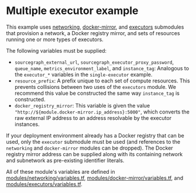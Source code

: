 # Multiple executor example

This example uses [networking](https://registry.terraform.io/modules/sourcegraph/executors/google/6.6.0/submodules/networking), [docker-mirror](https://registry.terraform.io/modules/sourcegraph/executors/google/6.6.0/submodules/docker-mirror), and [executors](https://registry.terraform.io/modules/sourcegraph/executors/google/6.6.0/submodules/executors) submodules that provision a network, a Docker registry mirror, and sets of resources running one or more types of executors.

The following variables must be supplied:

- `sourcegraph_external_url`, `sourcegraph_executor_proxy_password`, `queue_name`, `metrics_environment_label`, and `instance_tag`: Analogous to the `executor_*` variables in the `single-executor` example.
- `resource_prefix`: A prefix unique to each set of compute resources. This prevents collisions between two uses of the `executors` module. We recommend this value be constructed the same way `instance_tag` is constructed.
- `docker_registry_mirror`: This variable is given the value `"http://${module.docker-mirror.ip_address}:5000"`, which converts the raw external IP address to an address resolvable by the executor instances.

If your deployment environment already has a Docker registry that can be used, only the `executor` submodule must be used (and references to the `networking` and `docker-mirror` modules can be dropped). The Docker registry mirror address can be supplied along with its containing network and subnetwork as pre-existing identifier literals.

All of these module's variables are defined in [modules/networking/variables.tf](https://github.com/sourcegraph/terraform-google-executors/blob/v6.6.0/modules/networking/variables.tf), [modules/docker-mirror/variables.tf](https://github.com/sourcegraph/terraform-google-executors/blob/v6.6.0/modules/docker-mirror/variables.tf), and [modules/executors/variables.tf](https://github.com/sourcegraph/terraform-google-executors/blob/v6.6.0/modules/executors/variables.tf).
